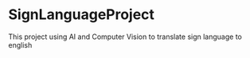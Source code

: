 # SignLanguageProject

This project using AI and Computer Vision to translate sign language to english
